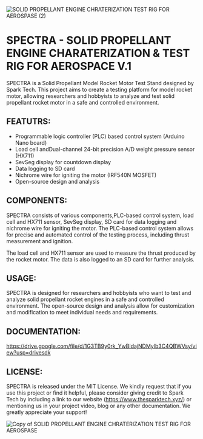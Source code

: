 ![SOLID PROPELLANT ENGINE CHRATERIZATION   TEST RIG FOR AEROSPASE (2)](https://user-images.githubusercontent.com/114058080/232120414-daa447ba-91cf-4d1d-bbf5-177778a1870b.png)

# SPECTRA - SOLID PROPELLANT ENGINE CHARATERIZATION & TEST RIG FOR AEROSPACE V.1

SPECTRA is a Solid Propellant Model Rocket Motor Test Stand designed by Spark Tech. This project aims to create a testing platform for model rocket motor, allowing researchers and hobbyists to analyze and test solid propellant rocket motor in a safe and controlled environment.

## FEATUTRS:

- Programmable logic controller (PLC) based control system (Arduino Nano board)
- Load cell andDual-channel 24-bit precision A/D weight pressure sensor (HX711)
- SevSeg display for countdown display
- Data logging to SD card
- Nichrome wire for igniting the motor (IRF540N MOSFET)
- Open-source design and analysis

## COMPONENTS:

SPECTRA consists of various components,PLC-based control system, load cell and HX711 sensor, SevSeg display, SD card for data logging and nichrome wire for igniting the motor. The PLC-based control system allows for precise and automated control of the testing process, including thrust measurement and ignition.

The load cell and HX711 sensor are used to measure the thrust produced by the rocket motor. The data is also logged to an SD card for further analysis.

## USAGE:

SPECTRA is designed for researchers and hobbyists who want to test and analyze solid propellant rocket engines in a safe and controlled environment. The open-source design and analysis allow for customization and modification to meet individual needs and requirements.

## DOCUMENTATION:

https://drive.google.com/file/d/1G3TB9y0rk_YwBldajNDMylb3C4QBWVsy/view?usp=drivesdk

## LICENSE:

SPECTRA is released under the MIT License.
We kindly request that if you use this project or find it helpful, please consider giving credit to Spark Tech by including a link to our website (https://www.thesparktech.xyz/) or mentioning us in your project video, blog or any other documentation. We greatly appreciate your support!

![Copy of SOLID PROPELLANT ENGINE CHRATERIZATION   TEST RIG FOR AEROSPASE](https://user-images.githubusercontent.com/114058080/232122521-a5eb09c7-46fc-4cbe-abc2-7dce2e765e35.png)

